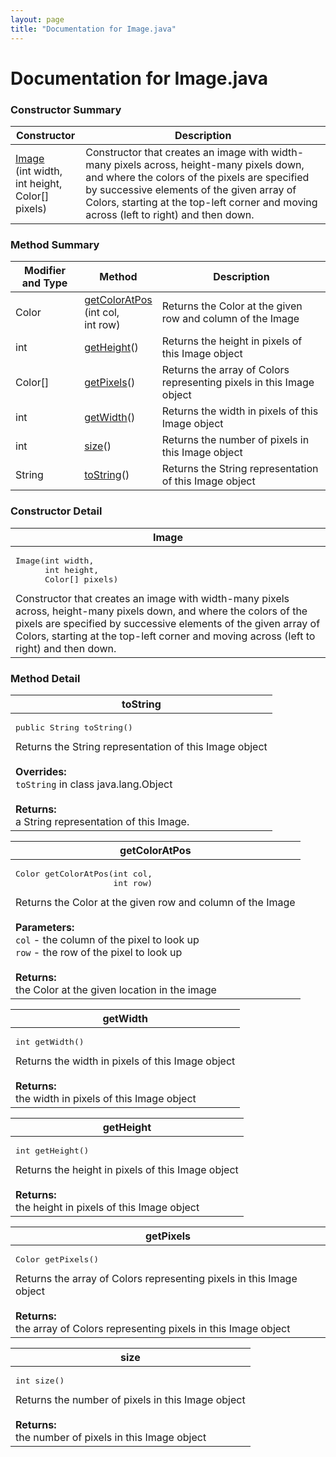 ```yaml
---
layout: page
title: "Documentation for Image.java"
---
```

# Documentation for Image.java

### Constructor Summary
<table class="table table-striped">
<thead>
  <tr>
    <th>Constructor</th><th>Description</th>
  </tr>
</thead>
<tr>
<td class="monospace"><a href="#constr">Image</a><br>(int width,<br>int height,<br>Color[] pixels)</td><td>Constructor that creates an image with width-many pixels across, height-many pixels down, and where the colors of the pixels are specified by successive elements of the given array of Colors, starting at the top-left corner and moving across (left to right) and then down.</td>
</tr>
</table>

### Method Summary
<table class="table table-striped">
<thead>
  <tr>
    <th>Modifier and Type</th><th>Method</th><th>Description</th>
  </tr>
</thead>
<tr>
<td class="monospace">Color</td><td class="monospace"><a href="#getColorAtPos">getColorAtPos</a><br>(int col,<br>int row)</td><td>Returns the Color at the given row and column of the Image</td>
</tr>
<tr>
<td class="monospace">int</td><td class="monospace"><a href="#getHeight">getHeight</a>()</td><td>Returns the height in pixels of this Image object</td>
</tr>
<tr>
<td class="monospace">Color[]</td><td class="monospace"><a href="#getPixels">getPixels</a>()</td><td>Returns the array of Colors representing pixels in this Image object</td>
</tr>
<tr>
<td class="monospace">int</td><td class="monospace"><a href="#getWidth">getWidth</a>()</td><td>Returns the width in pixels of this Image object</td>
</tr>
<tr>
<td class="monospace">int</td><td class="monospace"><a href="#size">size</a>()</td><td>Returns the number of pixels in this Image object</td>
</tr>
<tr>
<td class="monospace">String</td><td class="monospace"><a href="#toString">toString</a>()</td><td>Returns the String representation of this Image object</td>
</tr>
</table>


### Constructor Detail

<a id="constr"></a>
<table class="table table-striped">
<thead>
  <tr>
    <th>Image</th>
  </tr>
</thead>
<tr>
  <td><pre>Image(int width,<br>      int height,<br>      Color[] pixels)</pre>Constructor that creates an image with width-many pixels across, height-many pixels down, and where the colors of the pixels are specified by successive elements of the given array of Colors, starting at the top-left corner and moving across (left to right) and then down.</td>
</tr>
</table>

### Method Detail

<a id="toString"></a>
<table class="table table-striped">
<thead>
  <tr>
    <th>toString</th>
  </tr>
</thead>
<tr>
  <td><pre>public String toString()</pre>Returns the String representation of this Image object<br><br><b>Overrides:</b><br><code>toString</code> in class java.lang.Object<br><br><b>Returns:</b><br>a String representation of this Image.</td>
</tr>
</table>

<a id="getColorAtPos"></a>
<table class="table table-striped">
<thead>
  <tr>
    <th>getColorAtPos</th>
  </tr>
</thead>
<tr>
  <td><pre>Color getColorAtPos(int col,<br>                    int row)</pre>Returns the Color at the given row and column of the Image<br><br><b>Parameters:</b><br><code>col</code> - the column of the pixel to look up<br><code>row</code> - the row of the pixel to look up<br><br><b>Returns:</b><br>the Color at the given location in the image</td>
</tr>
</table>

<a id="getWidth"></a>
<table class="table table-striped">
<thead>
  <tr>
    <th>getWidth</th>
  </tr>
</thead>
<tr>
  <td><pre>int getWidth()</pre>Returns the width in pixels of this Image object<br><br><b>Returns:</b><br>the width in pixels of this Image object</td>
</tr>
</table>

<a id="getHeight"></a>
<table class="table table-striped">
<thead>
  <tr>
    <th>getHeight</th>
  </tr>
</thead>
<tr>
  <td><pre>int getHeight()</pre>Returns the height in pixels of this Image object<br><br><b>Returns:</b><br>the height in pixels of this Image object</td>
</tr>
</table>

<a id="getPixels"></a>
<table class="table table-striped">
<thead>
  <tr>
    <th>getPixels</th>
  </tr>
</thead>
<tr>
  <td><pre>Color getPixels()</pre>Returns the array of Colors representing pixels in this Image object<br><br><b>Returns:</b><br>the array of Colors representing pixels in this Image object</td>
</tr>
</table>

<a id="size"></a>
<table class="table table-striped">
<thead>
  <tr>
    <th>size</th>
  </tr>
</thead>
<tr>
  <td><pre>int size()</pre>Returns the number of pixels in this Image object<br><br><b>Returns:</b><br>the number of pixels in this Image object</td>
</tr>
</table>
